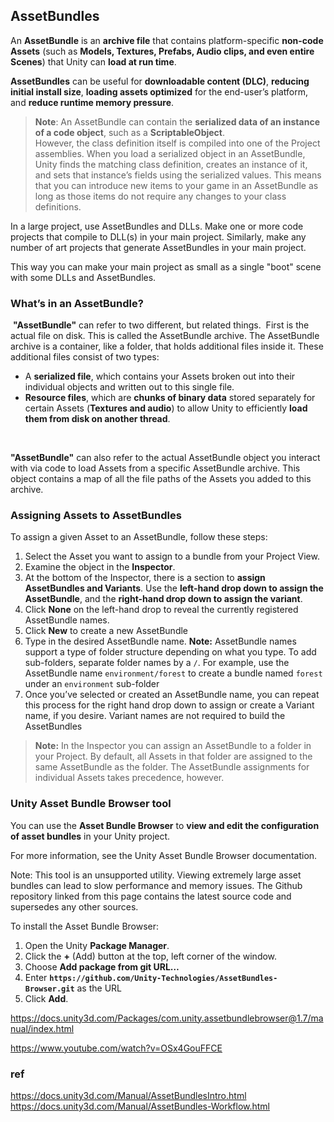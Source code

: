 ## AssetBundles
An **AssetBundle** is an **archive file** that contains platform-specific **non-code Assets** (such as **Models, Textures, Prefabs, Audio clips, and even entire Scenes**) that Unity can **load at run time**.


**AssetBundles** can be useful for **downloadable content (DLC)**, **reducing initial install size**, **loading assets optimized** for the end-user’s platform, and **reduce runtime memory pressure**.



> **Note**: An AssetBundle can contain the **serialized data of an instance of a code object**, such as a **ScriptableObject**. \
However, the class definition itself is compiled into one of the Project assemblies. When you load a serialized object in an AssetBundle, Unity finds the matching class definition, creates an instance of it, and sets that instance’s fields using the serialized values. This means that you can introduce new items to your game in an AssetBundle as long as those items do not require any changes to your class definitions.

In a large project, use AssetBundles and DLLs. Make one or more code projects that compile to DLL(s) in your main project. Similarly, make any number of art projects that generate AssetBundles in your main project.

This way you can make your main project as small as a single "boot" scene with some DLLs and AssetBundles.


### What’s in an AssetBundle?
​
**"AssetBundle"** can refer to two different, but related things.
​
First is the actual file on disk. This is called the AssetBundle archive. The AssetBundle archive is a container, like a folder, that holds additional files inside it. These additional files consist of two types:
​
-   A **serialized file**, which contains your Assets broken out into their individual objects and written out to this single file.
-   **Resource files**, which are **chunks of binary data** stored separately for certain Assets (**Textures and audio**) to allow Unity to efficiently **load them from disk on another thread**.

​

**"AssetBundle"** can also refer to the actual AssetBundle object you interact with via code to load Assets from a specific AssetBundle archive. This object contains a map of all the file paths of the Assets you added to this archive.

### Assigning Assets to AssetBundles

To assign a given Asset to an AssetBundle, follow these steps:

1.  Select the Asset you want to assign to a bundle from your Project View.
2.  Examine the object in the **Inspector**.
3.  At the bottom of the Inspector, there is a section to **assign AssetBundles and Variants**. Use the **left-hand drop down to assign the AssetBundle**, and the **right-hand drop down to assign the variant**.
4.  Click **None** on the left-hand drop to reveal the currently registered AssetBundle names.
5.  Click **New** to create a new AssetBundle
6.  Type in the desired AssetBundle name. **Note:** AssetBundle names support a type of folder structure depending on what you type. To add sub-folders, separate folder names by a `/`. For example, use the AssetBundle name `environment/forest` to create a bundle named `forest` under an `environment` sub-folder
7.  Once you’ve selected or created an AssetBundle name, you can repeat this process for the right hand drop down to assign or create a Variant name, if you desire. Variant names are not required to build the AssetBundles

> **Note:** In the Inspector you can assign an AssetBundle to a folder in your Project. By default, all Assets in that folder are assigned to the same AssetBundle as the folder. The AssetBundle assignments for individual Assets takes precedence, however.

### Unity Asset Bundle Browser tool

You can use the **Asset Bundle Browser** to **view and edit the configuration of asset bundles** in your Unity project.

For more information, see the Unity Asset Bundle Browser documentation.

Note: This tool is an unsupported utility. Viewing extremely large asset bundles can lead to slow performance and memory issues. The Github repository linked from this page contains the latest source code and supersedes any other sources.

To install the Asset Bundle Browser:

1.  Open the Unity **Package Manager**.
2.  Click the **+** (Add) button at the top, left corner of the window.
3.  Choose **Add package from git URL…**
4.  Enter **`https://github.com/Unity-Technologies/AssetBundles-Browser.git`** as the URL
5.  Click **Add**.


https://docs.unity3d.com/Packages/com.unity.assetbundlebrowser@1.7/manual/index.html

https://www.youtube.com/watch?v=OSx4GouFFCE

### ref 
https://docs.unity3d.com/Manual/AssetBundlesIntro.html \
https://docs.unity3d.com/Manual/AssetBundles-Workflow.html


